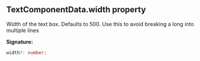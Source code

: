 
## TextComponentData.width property

Width of the text box. Defaults to 500. Use this to avoid breaking a long into multiple lines

**Signature:**

```typescript
width?: number;
```
